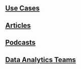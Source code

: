 ## [Use Cases](use_cases.md)
## [Articles](articles.md)
## [Podcasts](podcasts.md)
## [Data Analytics Teams](data_analytics_teams.md)
